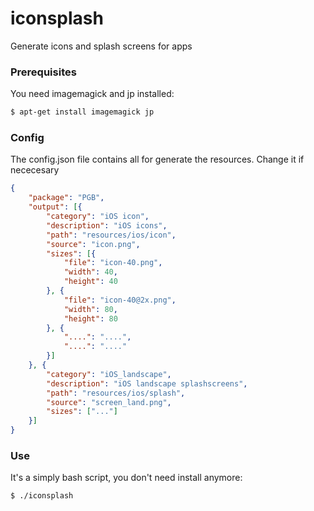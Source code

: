 # iconsplash
Generate icons and splash screens for apps
### Prerequisites
You need imagemagick and jp installed:
```sh
$ apt-get install imagemagick jp
```
### Config
The config.json file contains all for generate the resources. Change it if nececesary
```json
{
	"package": "PGB",
	"output": [{
		"category": "iOS icon",
		"description": "iOS icons",
		"path": "resources/ios/icon",
		"source": "icon.png",
		"sizes": [{
			"file": "icon-40.png",
			"width": 40,
			"height": 40
		}, {
			"file": "icon-40@2x.png",
			"width": 80,
			"height": 80
		}, {
			"....": "....",
			"....": "...."
		}]
	}, {
		"category": "iOS_landscape",
		"description": "iOS landscape splashscreens",
		"path": "resources/ios/splash",
		"source": "screen_land.png",
		"sizes": ["..."]
	}]
}
```
### Use
It's a simply bash script, you don't need install anymore:
```sh
$ ./iconsplash
```
